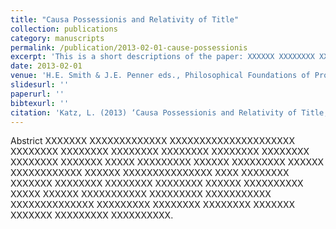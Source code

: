 ```yaml
---
title: "Causa Possessionis and Relativity of Title"
collection: publications
category: manuscripts
permalink: /publication/2013-02-01-cause-possessionis
excerpt: 'This is a short descriptions of the paper: XXXXXX XXXXXXXX XXXXXXXXXXX XXXXX XXXXXXX XXXXXXXXXXXXX XXXXXX XXXXXXXX XXXXXXXXX XXXXXXXXX XXXXXXXX XXXXXXXXX.'
date: 2013-02-01
venue: 'H.E. Smith & J.E. Penner eds., Philosophical Foundations of Property Law'
slidesurl: ''
paperurl: ''
bibtexurl: ''
citation: 'Katz, L. (2013) ‘Causa Possessionis and Relativity of Title,’ in H.E. Smith & J.E. Penner eds., Philosophical Foundations of Property Law (OUP)'
---
```

Abstrict XXXXXXX XXXXXXXXXXXXX XXXXXXXXXXXXXXXXXXXXX XXXXXXXX XXXXXXXX XXXXXXXX XXXXXXXX XXXXXXXX XXXXXXXX XXXXXXXX XXXXXXX XXXXX XXXXXXXXX XXXXXX XXXXXXXXX XXXXXX XXXXXXXXXXXX XXXXXX XXXXXXXXXXXXXXX XXXX XXXXXXXX XXXXXXX XXXXXXXX XXXXXXXX XXXXXXXX XXXXXX XXXXXXXXXX XXXXX XXXXXX XXXXXXXXXXX XXXXXXXXX XXXXXXXXXXX XXXXXXXXXXXXXX XXXXXXXXX XXXXXXXX XXXXXXXX XXXXXXX XXXXXXX XXXXXXXXX XXXXXXXXXX.
